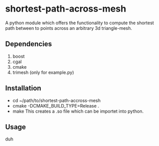 # shortest-path-across-mesh
A python module which offers the functionality to compute the shortest path between to points across an arbitrary 3d triangle-mesh.

## Dependencies

1. boost 
2. cgal
3. cmake
4. trimesh (only for example.py)

## Installation

* cd ~/path/to/shortest-path-accross-mesh
* cmake -DCMAKE_BUILD_TYPE=Release .
* make
This creates a .so file which can be importet into python.

## Usage
duh
